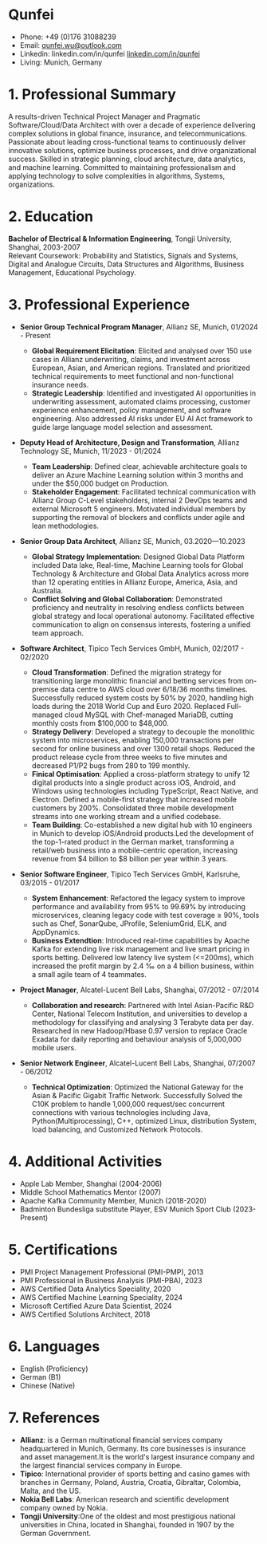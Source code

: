 # Qunfei 
- Phone: +49 (0)176 31088239
- Email: qunfei.wu@outlook.com
- Linkedin: linkedin.com/in/qunfei [linkedin.com/in/qunfei](https://linkedin.com/in/qunfei/)
- Living: Munich, Germany

# 1. Professional Summary
A results-driven Technical Project Manager and Pragmatic Software/Cloud/Data Architect with over a decade of experience delivering complex solutions in global finance, insurance, and telecommunications. Passionate about leading cross-functional teams to continuously deliver innovative solutions, optimize business processes, and drive organizational success. Skilled in strategic planning, cloud architecture, data analytics, and machine learning. Committed to maintaining professionalism and applying technology to solve complexities in algorithms, Systems, organizations. 

# 2. Education
**Bachelor of Electrical & Information Engineering**, Tongji University, Shanghai, 2003-2007  
Relevant Coursework: Probability and Statistics, Signals and Systems, Digital and Analogue Circuits, Data Structures and Algorithms, Business Management, Educational Psychology. 

# 3. Professional Experience 
- **Senior Group Technical Program Manager**, Allianz SE, Munich, 01/2024 - Present
    - **Global Requirement Elicitation**: Elicited and analysed over 150 use cases in Allianz underwriting, claims, and investment across European, Asian, and American regions. Translated and prioritized technical requirements to meet functional and non-functional insurance needs.
    - **Strategic Leadership**: Identified and investigated AI opportunities in underwriting assessment, automated claims processing, customer experience enhancement, policy management, and software engineering. Also addressed AI risks under EU AI Act framework to guide large language model selection and assessment.

 - **Deputy Head of Architecture, Design and Transformation**, Allianz Technology SE, Munich, 11/2023 - 01/2024
    - **Team Leadership**: Defined clear, achievable architecture goals to deliver an Azure Machine Learning solution within 3 months and under the $50,000 budget on Production.
    - **Stakeholder Engagement**: Facilitated technical communication with Allianz Group C-Level stakeholders, internal 2 DevOps teams and external Microsoft 5 engineers. Motivated individual  members by supporting the removal of blockers and conflicts under agile and lean methodologies.

- **Senior Group Data Architect**, Allianz SE, Munich, 03.2020—10.2023 
    - **Global Strategy Implementation**:  Designed Global Data Platform included Data lake, Real-time, Machine Learning tools for Global Technology & Architecture and Global Data Analytics across more than 12 operating entities in Allianz Europe, America, Asia, and Australia.
    - **Conflict Solving and Global Collaboration**: Demonstrated proficiency and neutrality in resolving endless conflicts between global strategy and local operational autonomy. Facilitated effective communication to align on consensus interests, fostering a unified team approach.

- **Software Architect**, Tipico Tech Services GmbH, Munich, 02/2017 - 02/2020
    - **Cloud Transformation**: Defined the migration strategy for transitioning large monolithic financial and betting services from on-premise data centre to AWS cloud over 6/18/36 months timelines. Successfully reduced system costs by 50% by 2020, handling high loads during the 2018 World Cup and Euro 2020. Replaced Full-managed cloud MySQL with Chef-managed MariaDB, cutting monthly costs from $100,000 to $48,000.
    - **Strategy Delivery**: Developed a strategy to decouple the monolithic system into microservices, enabling 150,000 transactions per second for online business and over 1300 retail shops. Reduced the product release cycle from three weeks to five minutes and decreased P1/P2 bugs from 280 to 199 monthly. 
    - **Finical Optimisation**:  Applied a cross-platform strategy to unify 12 digital products into a single product across iOS, Android, and Windows using technologies including TypeScript, React Native, and Electron. Defined a mobile-first strategy that increased mobile customers by 200%. Consolidated three mobile development streams into one working stream and a unified codebase.
    - **Team Building**: Co-established a new digital hub with 10 engineers in Munich to develop iOS/Android products.Led the development of the top-1-rated product in the German market, transforming a retail/web business into a mobile-centric operation, increasing revenue from $4 billion to $8 billion per year within 3 years.

- **Senior Software Engineer**, Tipico Tech Services GmbH, Karlsruhe, 03/2015 - 01/2017
    - **System Enhancement**: Refactored the legacy system to improve performance and availability from 95% to 99.69% by introducing microservices, cleaning legacy code with test coverage ≥ 90%, tools such as Chef, SonarQube, JProfile, SeleniumGrid, ELK, and AppDynamics.
    - **Business Extendtion**: Introduced real-time capabilities by Apache Kafka for extending live risk management and live smart pricing in sports betting. Delivered low latency live system (<=200ms), which increased the profit margin by 2.4 ‰ on a 4 billion business, within a small agile team of 4 teammates.

- **Project Manager**, Alcatel-Lucent Bell Labs, Shanghai, 07/2012 - 07/2014
    - **Collaboration and research**: Partnered with Intel Asian-Pacific R&D Center, National Telecom Institution, and universities to develop a methodology for classifying and analysing 3 Terabyte data per day. Researched in new Hadoop/Hbase 0.97 version to replace Oracle Exadata for daily reporting and behaviour analysis of 5,000,000 mobile users.

-  **Senior Network Engineer**, Alcatel-Lucent Bell Labs, Shanghai, 07/2007 - 06/2012
    - **Technical Optimization**: Optimized the National Gateway for the Asian & Pacific Gigabit Traffic Network. Successfully Solved the C10K problem to handle 1,000,000 request/sec concurrent connections with various technologies including Java, Python(Multiprocessing), C++, optimized Linux, distribution System, load balancing, and Customized Network Protocols.

# 4. Additional Activities 
- Apple Lab Member, Shanghai (2004-2006)
- Middle School Mathematics Mentor (2007)
- Apache Kafka Community Member, Munich (2018-2020)
- Badminton Bundesliga substitute Player, ESV Munich Sport Club (2023-Present)

# 5. Certifications
- PMI Project Management Professional (PMI-PMP), 2013
- PMI Professional in Business Analysis (PMI-PBA), 2023
- AWS Certified Data Analytics Speciality, 2020
- AWS Certified Machine Learning Speciality, 2024
- Microsoft Certified Azure Data Scientist, 2024
- AWS Certified Solutions Architect, 2018
# 6. Languages
- English (Proficiency)
- German (B1)
- Chinese (Native)
# 7. References
- **Allianz**: is a German multinational financial services company headquartered in Munich, Germany. Its core businesses is insurance and asset management.It is the world's largest insurance company and the largest financial services company in Europe.
- **Tipico**: International provider of sports betting and casino games with branches in Germany, Poland, Austria, Croatia, Gibraltar, Colombia, Malta, and the US.
- **Nokia Bell Labs**: American research and scientific development company owned by Nokia.
- **Tongji University**:One of the oldest and most prestigious national universities in China, located in Shanghai, founded in 1907 by the German Government.
